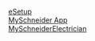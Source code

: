 [eSetup](eSetup.html)\
[MySchneider App](MySchneider.html)\
[MySchneiderElectrician](MySchneiderElectrician.html)
